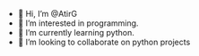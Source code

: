 - 👋 Hi, I’m @AtirG
- 👀 I’m interested in programming.
- 🌱 I’m currently learning python.
- 💞️ I’m looking to collaborate on python projects 


<!---
AtirG/AtirG is a ✨ special ✨ repository because its `README.md` (this file) appears on your GitHub profile.
You can click the Preview link to take a look at your changes.
--->
